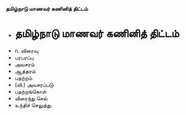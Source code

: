 **தமிழ்நாடு மாணவர் கணினித் திட்டம்**
- # தமிழ்நாடு மாணவர் கணினித் திட்டம்
- n. விரைவு
- பரபரப்பு
- அவசரம்
- ஆத்தரம்
- பதற்றம்
- (வி.) அவசரப்படு
- பதற்றங்கொள்
- விரைந்து செல்
- உந்திச் செலுத்து.

